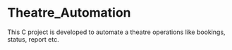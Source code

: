 # Theatre_Automation
This C project is developed to automate a theatre operations like bookings, status, report etc. 
